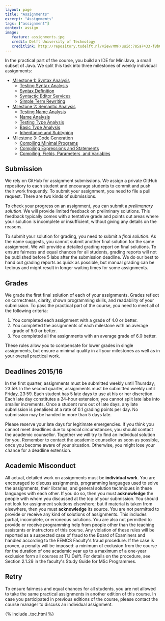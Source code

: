 ```yaml
---
layout: page
title: "Assignments"
excerpt: "Assignments"
tags: ["assignment"]
context: assign
image:
   feature: assignments.jpg
   credit: Delft University of Technology
   creditlink: http://repository.tudelft.nl/view/MMP/uuid:785a7433-f8b0-40b8-b420-b59d88fc2254
---
```


In the practical part of the course, you build an IDE for MiniJava, a small subset of Java.
We split this task into three milestones of weekly individual assignments:

* [Milestone 1: Syntax Analysis](ms1)
  * [Testing Syntax Analysis](ms1/lab1.html)
  * [Syntax Definition](ms1/lab2.html)
  * [Syntactic Editor Services](ms1/lab3.html)
  * [Simple Term Rewriting](ms1/lab4.html)
* [Milestone 2: Semantic Analysis](ms2)
  * [Testing Name Analysis](ms2/lab5.html)
  * [Name Analysis](ms2/lab6.html)
  * [Testing Type Analysis](ms2/lab7.html)
  * [Basic Type Analysis](ms2/lab8.html)
  * [Inheritance and Subtyping](ms2/lab9.html)
* [Milestone 3: Code Generation](ms3)
  * [Compiling Minimal Programs](ms3/lab10.html)
  * [Compiling Expressions and Statements](ms3/lab11.html)
  * [Compiling, Fields, Parameters, and Variables](ms3/lab12.html)

## Submission

We rely on GitHub for assignment submissions.
We assign a private GitHub repository to each student and encourage students to commit and push their work frequently.
To submit your assignment, you need to file a pull request.
There are two kinds of submissions.

To check your progress on an assignment, you can submit a *prelimanary solution*.
We will provide limited feedback on preliminary solutions.
This feedback typically comes with a tentative grade and points out areas where your solution is incomplete or insufficient, without giving any details on the reasons.

To submit your solution for grading, you need to submit a *final solution*.
As the name suggests, you cannot submit another final solution for the same assignment.
We will provide a detailed grading report on final solutions.
To ensure fairness and equal chances for all students, grading reports will not be published before 5 labs after the submission deadline.
We do our best to hand out grading reports as quick as possible, but manual grading can be tedious and might result in longer waiting times for some assignments.

## Grades

We grade the first final solution of each of your assignments.
Grades reflect on correctness, clarity, shown programming skills, and readability of your submission.
To pass the practical part of the course, you need to meet all of the following criteria:

1. You completed each assignment with a grade of 4.0 or better.
2. You completed the assignments of each milestone with an average grade of 5.0 or better.
3. You completed all the assignments with an average grade of 6.0 better.

These rules allow you to compensate for lower grades in single assignments, but ensure a minimal quality in all your milestones as well as in your overall practical work.

## Deadlines 2015/16

In the first quarter, assignments must be submitted weekly until Thursday, 23:59.
In the second quarter, assignments must be submitted weekly until Friday, 23:59.
Each student has 5 late days to use at his or her discretion.
Each late day constitutes a 24-hour extension; you cannot split late labs into smaller increments.
Once a student runs out of late days, any late submission is penalised at a rate of 0.1 grading points per day.
No submission may be handed in more than 5 days late.

Please reserve your late days for legitimate emergencies.
If you think you cannot meet deadlines due to special circumstances, you should contact the academic counsellor.
Together we will try to find an individual solution for you.
Remember to contact the academic counsellor as soon as possible, once you become aware of your situation.
Otherwise, you might lose your chance for a deadline extension.

## Academic Misconduct

All actual, detailed work on assignments must be **individual work**.
You are encouraged to discuss assignments, programming languages used to solve the assignments, their libraries, and general solution techniques in these languages with each other.
If you do so, then you must **acknowledge** the people with whom you discussed at the top of your submission.
You should not look for assignment solutions elsewhere; but if material is taken from elsewhere, then you must **acknowledge** its source.
You are not permitted to provide or receive any kind of solutions of assignments.
This includes partial, incomplete, or erroneous solutions.
You are also not permitted to provide or receive programming help from people other than the teaching assistants or instructors of this course.
Any violation of these rules will be reported as a suspected case of fraud to the Board of Examiners and handled according to the EEMCS Faculty's fraud procedure.
If the case is proven, a penalty will be imposed: a minimum of exclusion from the course for the duration of one academic year up to a maximum of a one-year exclusion form all courses at TU Delft.
For details on the procedure, see Section 2.1.26 in the faculty's Study Guide for MSc Programmes.

## Retry

To ensure fairness and equal chances for all students, you are not allowed to take the same practical assignments in another edition of this course.
In case you participated in previous editions of the course, please contact the course manager to discuss an individual assignment.

{% include _toc.html %}
